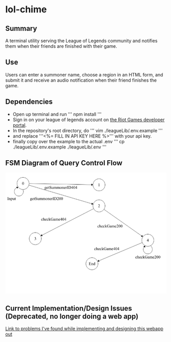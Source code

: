 # lol-chime
Summary
--------
A terminal utility serving the League of Legends community and notifies them when their friends are finished with their game. 
  
Use
--------
Users can enter a summoner name, choose a region in an HTML form, and submit it and receive an audio notification when their friend finishes the game.

Dependencies
--------

*   Open up terminal and run
'''
npm install
'''
*   Sign in on your league of legends account on [the Riot Games developer portal](https://developer.riotgames.com/sign-in).
*   In the repository's root directory, do
'''
vim ./leagueLib/.env.example
'''
*   and replace '''<%= FILL IN API KEY HERE %>''' with your api key.
*   finally copy over the example to the actual .env
''' cp ./leagueLib/.env.example ./leagueLib/.env '''
   
FSM Diagram of Query Control Flow
-------
 ![FSM](/docs/FSM.png "FSM")

Current Implementation/Design Issues (Deprecated, no longer doing a web app)
--------
[Link to problems I've found while implementing and designing this webapp out](docs/issues.md)

